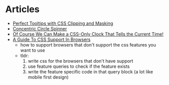 # Articles

- [Perfect Tooltips with CSS Clipping and Masking](https://css-tricks.com/perfect-tooltips-with-css-clipping-and-masking/)
- [Concentric Circle Spinner](https://frontend.horse/articles/concentric-circle-spinner/)
- [Of Course We Can Make a CSS-Only Clock That Tells the Current Time!](https://css-tricks.com/of-course-we-can-make-a-css-only-clock-that-tells-the-current-time/)
- [A Guide To CSS Support In Browsers](https://www.smashingmagazine.com/2019/02/css-browser-support/)
  - how to support browsers that don't support the css features you want to use
  - tldr:
    1. write css for the browsers that don't have support
    2. use feature queries to check if the feature exists
    3. write the feature specific code in that query block (a lot like mobile first design)
